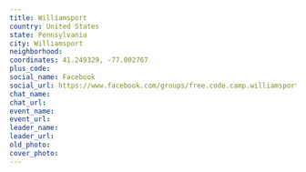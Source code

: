 ```yaml
---
title: Williamsport
country: United States
state: Pennsylvania
city: Williamsport
neighborhood: 
coordinates: 41.249329, -77.002767
plus_code:
social_name: Facebook
social_url: https://www.facebook.com/groups/free.code.camp.williamsport
chat_name:
chat_url:
event_name:
event_url:
leader_name:
leader_url:
old_photo: 
cover_photo:
---
```

